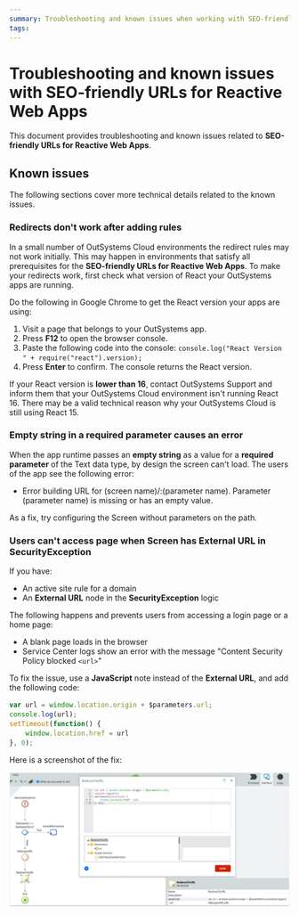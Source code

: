 ```yaml
---
summary: Troubleshooting and known issues when working with SEO-friendly URLs for Reactive Web Apps.  
tags:
---
```


# Troubleshooting and known issues with SEO-friendly URLs for Reactive Web Apps

This document provides troubleshooting and known issues related to **SEO-friendly URLs for Reactive Web Apps**.

## Known issues

The following sections cover more technical details related to the known issues.

### Redirects don't work after adding rules

In a small number of OutSystems Cloud environments the redirect rules may not work initially. This may happen in environments that satisfy all prerequisites for the **SEO-friendly URLs for Reactive Web Apps**. To make your redirects work, first check what version of React your OutSystems apps are running.

Do the following in Google Chrome to get the React version your apps are using:

1. Visit a page that belongs to your OutSystems app.
1. Press **F12** to open the browser console.
1. Paste the following code into the console: `console.log("React Version " + require("react").version);`
1. Press **Enter** to confirm. The console returns the React version.

If your React version is **lower than 16**, contact OutSystems Support and inform them that your OutSystems Cloud environment isn't running React 16. There may be a valid technical reason why your OutSystems Cloud is still using React 15. 

### Empty string in a required parameter causes an error

When the app runtime passes an **empty string** as a value for a **required parameter** of the Text data type, by design the screen can't load. The users of the app see the following error:

* Error building URL for (screen name)/:(parameter name). Parameter (parameter name) is missing or has an empty value.

As a fix, try configuring the Screen without parameters on the path.

### Users can't access page when Screen has External URL in SecurityException

If you have:

* An active site rule for a domain
* An **External URL** node in the **SecurityException** logic

The following happens and prevents users from accessing a login page or a home page:

* A blank page loads in the browser
* Service Center logs show an error with the message "Content Security Policy blocked `<url>`"

To fix the issue, use a **JavaScript** note instead of the **External URL**, and add the following code:

```javascript
var url = window.location.origin + $parameters.url;
console.log(url);
setTimeout(function() {
    window.location.href = url
}, 0);
```
Here is a screenshot of the fix:

![JS workaround for redirect](images/workaround-js-redirect-url-ss.png?width=900)
